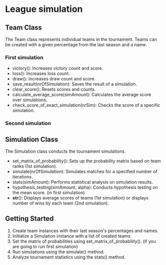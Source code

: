 # League simulation



## Team Class
The Team class represents individual teams in the tournament. Teams can be created with a given percentage from the last season and a name.

### First simulation
- victory(): Increases victory count and score.
- loss(): Increases loss count.
- draw(): Increases draw count and score.
- save_result(nrOfSimulation): Saves the result of a simulation.
- clear_score(): Resets scores and counts.
- calculate_average_score(simAmount): Calculates the average score over simulations.
- check_score_of_exact_simulation(nrSim): Checks the score of a specific simulation.

### Second simulation


## Simulation Class

The Simulation class conducts the tournament simulations.

- set_matrix_of_probability(): Sets up the probability matrix based on team ranks (1st simulation).
- simulate(nrOfSimulation): Simulates matches for a specified number of iterations.
- stats(simAmount): Performs statistical analysis on simulation results.
- hypothesis_testing(simAmount, alpha): Conducts hypothesis testing on the mean score. (in first simulation)
- __str__(): Displays average scores of teams (1st simulation) or displays number of wins by each team (2nd simulation).

## Getting Started

1. Create team instances with their last season's percentages and names.
2. Initialize a Simulation instance with a list of created teams.
3. Set the matrix of probabilities using set_matrix_of_probability(). (if you are going to run first simulation)
4. Run simulations using the simulate() method.
5. Analyze tournament statistics using the stats() method.
